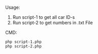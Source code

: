 Usage:
1. Run script-1 to get all car ID-s
2. Run script-2 to get numbers in .txt File

CMD:

```
php script-1.php
php script-2.php
```
